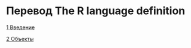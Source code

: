 ﻿# Перевод The R language definition 

[1 Введение](01_introduction.Rmd)

[2 Объекты](02_objects.Rmd)